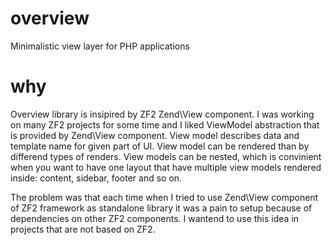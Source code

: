 # overview
Minimalistic view layer for PHP applications

# why
Overview library is insipired by ZF2 Zend\View component. I was working on many ZF2 projects for some time and I liked 
ViewModel abstraction that is provided by Zend\View component. View model describes data and template name for given
part of UI. View model can be rendered than by differend types of renders. View models can be nested, which is 
convinient when you want to have one layout that have multiple view models rendered inside: content, sidebar, footer and so on.

The problem was that each time when I tried to use Zend\View component of ZF2 framework as standalone library it was a pain to setup 
because of dependencies on other ZF2 components. I wantend to use this idea in projects that are not based on ZF2. 
